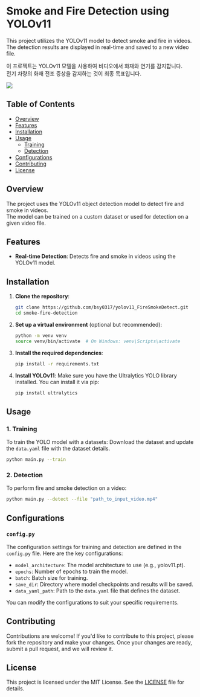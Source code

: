 # Smoke and Fire Detection using YOLOv11

This project utilizes the YOLOv11 model to detect smoke and fire in videos. 
The detection results are displayed in real-time and saved to a new video file.
  
이 프로젝트는 YOLOv11 모델을 사용하여 비디오에서 화재와 연기를 감지합니다.  
전기 차량의 화재 전조 증상을 감지하는 것이 최종 목표입니다.  
  
  
<img src="https://raw.githubusercontent.com/bsy0317/yolov11_FireSmokeDetect/refs/heads/sample/detected_IMG_0181.gif"/>  
  
## Table of Contents

- [Overview](#overview)
- [Features](#features)
- [Installation](#installation)
- [Usage](#usage)
  - [Training](#training)
  - [Detection](#detection)
- [Configurations](#configurations)
- [Contributing](#contributing)
- [License](#license)

## Overview

The project uses the YOLOv11 object detection model to detect fire and smoke in videos.  
The model can be trained on a custom dataset or used for detection on a given video file.

## Features

- **Real-time Detection**: Detects fire and smoke in videos using the YOLOv11 model.

## Installation

1. **Clone the repository**:
   ```bash
   git clone https://github.com/bsy0317/yolov11_FireSmokeDetect.git
   cd smoke-fire-detection
   ```

2. **Set up a virtual environment** (optional but recommended):
   ```bash
   python -m venv venv
   source venv/bin/activate  # On Windows: venv\Scripts\activate
   ```

3. **Install the required dependencies**:
   ```bash
   pip install -r requirements.txt
   ```

4. **Install YOLOv11**:
   Make sure you have the Ultralytics YOLO library installed. You can install it via pip:
   ```bash
   pip install ultralytics
   ```

## Usage

### 1. Training

To train the YOLO model with a datasets:
Download the dataset and update the `data.yaml` file with the dataset details.

```bash
python main.py --train
```

### 2. Detection

To perform fire and smoke detection on a video:

```bash
python main.py --detect --file "path_to_input_video.mp4"
```
  
## Configurations

### `config.py`

The configuration settings for training and detection are defined in the `config.py` file. Here are the key configurations:

- `model_architecture`: The model architecture to use (e.g., yolov11.pt).
- `epochs`: Number of epochs to train the model.
- `batch`: Batch size for training.
- `save_dir`: Directory where model checkpoints and results will be saved.
- `data_yaml_path`: Path to the `data.yaml` file that defines the dataset.

You can modify the configurations to suit your specific requirements.

## Contributing

Contributions are welcome! If you'd like to contribute to this project, please fork the repository and make your changes. Once your changes are ready, submit a pull request, and we will review it.

## License

This project is licensed under the MIT License. See the [LICENSE](LICENSE) file for details.

